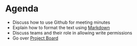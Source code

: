 # Agenda
  * Discuss how to use Github for meeting minutes
  * Explain how to format the text using [Markdown](https://github.com/adam-p/markdown-here/wiki/Markdown-Cheatsheet)
  * Discuss teams and their role in allowing write permissions
  * Go over [Project Board](https://github.com/orgs/GAMA-Dev/projects/1)
 
